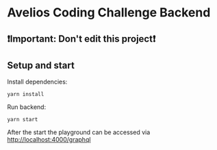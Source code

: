 # Avelios Coding Challenge Backend

## ❗Important: Don't edit this project❗

## Setup and start

Install dependencies:
```shell
yarn install
```

Run backend:

```shell
yarn start
```

After the start the playground can be accessed via [http://localhost:4000/graphql](http://localhost:4000/graphql)